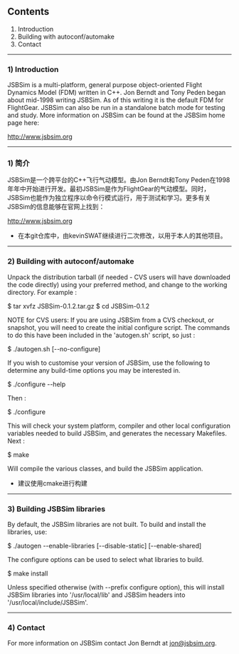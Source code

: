 ## Contents
1) Introduction
2) Building with autoconf/automake
3) Contact

---------------
### 1) Introduction

JSBSim is a multi-platform, general purpose object-oriented Flight
Dynamics Model (FDM) written in C++. Jon Berndt and Tony Peden began
about mid-1998 writing JSBSim. As of this writing it is the default
FDM for FlightGear. JSBSim can also be run in a standalone batch mode
for testing and study. More information on JSBSim can be found at the
JSBSim home page here:

http://www.jsbsim.org

---------------
### 1) 简介
JSBSim是一个跨平台的C++飞行气动模型。由Jon Berndt和Tony Peden在1998年年中开始进行开发。最初JSBSim是作为FlightGear的气动模型。同时，JSBSim也能作为独立程序以命令行模式运行，用于测试和学习。更多有关JSBSim的信息能够在官网上找到：

http://www.jsbsim.org

* 在本git仓库中，由kevinSWAT继续进行二次修改，以用于本人的其他项目。
----------------------------------
### 2) Building with autoconf/automake


Unpack the distribution tarball (if needed - CVS users will have
downloaded the code directly) using your preferred method, and change
to the working directory. For example :

$ tar xvfz JSBSim-0.1.2.tar.gz
$ cd JSBSim-0.1.2

NOTE for CVS users: If you are using JSBSim from a CVS checkout, or
snapshot, you will need to create the initial configure script. The
commands to do this have been included in the 'autogen.sh' script, so
just :

$ ./autogen.sh [--no-configure]

If you wish to customise your version of JSBSim, use the following to
determine any build-time options you may be interested in.

$ ./configure --help

Then :

$ ./configure

This will check your system platform, compiler and other local
configuration variables needed to build JSBSim, and generates the
necessary Makefiles. Next :

$ make

Will compile the various classes, and build the JSBSim application.

* 建议使用cmake进行构建
----------------------------
### 3) Building JSBSim libraries


By default, the JSBSim libraries are not built. To build and install
the libraries, use:

$ ./autogen --enable-libraries [--disable-static] [--enable-shared]

The configure options can be used to select what libraries to build.

$ make install

Unless specified otherwise (with --prefix configure option), this will
install JSBSim libraries into '/usr/local/lib' and JSBSim headers
into '/usr/local/include/JSBSim'.


----------
### 4) Contact


For more information on JSBSim contact Jon Berndt at jon@jsbsim.org.


